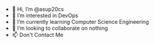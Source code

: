 - 👋 Hi, I’m @asup20cs
- 👀 I’m interested in DevOps
- 🌱 I’m currently learning Computer Science Engineering
- 💞️ I’m looking to collaborate on nothing
- 📫 Don't Contact Me

<!---
asup20cs/asup20cs is a ✨ special ✨ repository because its `README.md` (this file) appears on your GitHub profile.
You can click the Preview link to take a look at your changes.
--->
